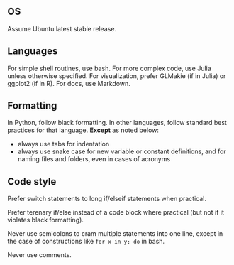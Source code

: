 ## OS
Assume Ubuntu latest stable release.

## Languages
For simple shell routines, use bash. For more complex code, use Julia unless otherwise specified. For visualization, prefer GLMakie (if in Julia) or ggplot2 (if in R). For docs, use Markdown.

## Formatting
In Python, follow black formatting. In other languages, follow standard best practices for that language. **Except** as noted below:
- always use tabs for indentation
- always use snake case for new variable or constant definitions, and for naming files and folders, even in cases of acronyms

## Code style
Prefer switch statements to long if/elseif statements when practical.

Prefer terenary if/else instead of a code block where practical (but not if it violates black formatting).

Never use semicolons to cram multiple statements into one line, except in the case of constructions like `for x in y; do` in bash.

Never use comments.
